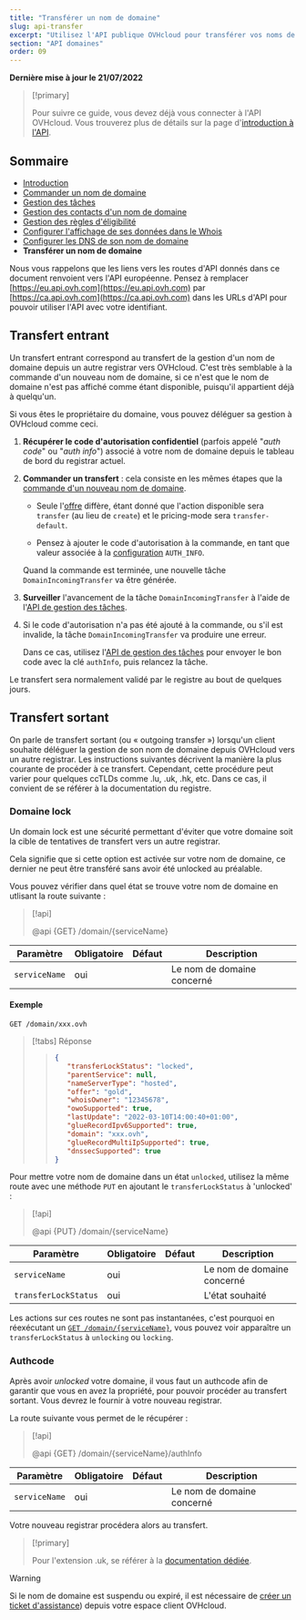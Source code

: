```yaml
---
title: "Transférer un nom de domaine"
slug: api-transfer
excerpt: "Utilisez l'API publique OVHcloud pour transférer vos noms de domaines"
section: "API domaines"
order: 09
---
```


**Dernière mise à jour le 21/07/2022**

<!-- Rappel à mettre au début de chaque page -->

> [!primary]
>
> Pour suivre ce guide, vous devez déjà vous connecter à l'API OVHcloud. Vous trouverez plus de détails sur la page d'[introduction à l'API](../api).

<!-- Begin TOC -->

## Sommaire

- [Introduction](../api)
- [Commander un nom de domaine](../api-order)
- [Gestion des tâches](../api-tasks)
- [Gestion des contacts d'un nom de domaine](../api-contact)
- [Gestion des règles d'éligibilité](../api-rules)
- [Configurer l'affichage de ses données dans le Whois](../api-whois)
- [Configurer les DNS de son nom de domaine](../api-dns)
- **Transférer un nom de domaine**
<!-- End TOC -->

<!-- Rappel à mettre au début de chaque page CA/US/AU/ASIA/SG (API CA) -->

Nous vous rappelons que les liens vers les routes d'API donnés dans ce document renvoient vers l'API européenne.
Pensez à remplacer [https://eu.api.ovh.com](https://eu.api.ovh.com) par [https://ca.api.ovh.com](https://ca.api.ovh.com) dans les URLs d'API pour pouvoir utiliser l'API avec votre identifiant.

## Transfert entrant

Un transfert entrant correspond au transfert de la gestion d'un nom de domaine depuis un autre registrar vers OVHcloud.
C'est très semblable à la commande d'un nouveau nom de domaine, si ce n'est que le nom de domaine n'est pas affiché comme étant disponible, puisqu'il appartient déjà à quelqu'un.

Si vous êtes le propriétaire du domaine, vous pouvez déléguer sa gestion à OVHcloud comme ceci.

1. **Récupérer le code d'autorisation confidentiel** (parfois appelé "_auth code_" ou "_auth info_") associé à votre nom de domaine depuis le tableau de bord du registrar actuel.

2. **Commander un transfert** : cela consiste en les mêmes étapes que la [commande d'un nouveau nom de domaine](../api-order).

    - Seule l'[offre](../api-order/#fetch-available-offers) diffère, étant donné que l'action disponible sera `transfer` (au lieu de `create`) et le pricing-mode sera `transfer-default`.

    - Pensez à ajouter le code d'autorisation à la commande, en tant que valeur associée à la [configuration](../api-order/#add-configuration) `AUTH_INFO`.

    Quand la commande est terminée, une nouvelle tâche `DomainIncomingTransfer` va être générée.

3. **Surveiller** l'avancement de la tâche `DomainIncomingTransfer` à l'aide de l'[API de gestion des tâches](../api-tasks/#view-pending-tasks).

4. Si le code d'autorisation n'a pas été ajouté à la commande, ou s'il est invalide, la tâche `DomainIncomingTransfer` va produire une erreur.

    Dans ce cas, utilisez l'[API de gestion des tâches](../api-tasks/#fix-and-relaunch-a-task-in-error) pour envoyer le bon code avec la clé `authInfo`, puis relancez la tâche.

Le transfert sera normalement validé par le registre au bout de quelques jours.

## Transfert sortant

On parle de transfert sortant (ou « outgoing transfer ») lorsqu'un client souhaite déléguer la gestion de son nom de domaine depuis OVHcloud vers un autre registrar. Les instructions suivantes décrivent la manière la plus courante de procéder à ce transfert. Cependant, cette procédure peut varier pour quelques ccTLDs comme .lu, .uk, .hk, etc.
Dans ce cas, il convient de se référer à la documentation du registre.

### Domaine lock

Un domain lock est une sécurité permettant d'éviter que votre domaine soit la cible de tentatives de transfert vers un autre registrar.

Cela signifie que si cette option est activée sur votre nom de domaine, ce dernier ne peut être transféré sans avoir été unlocked au préalable.

Vous pouvez vérifier dans quel état se trouve votre nom de domaine en utlisant la route suivante :

> [!api]
>
> @api {GET} /domain/{serviceName}

| Paramètre     | Obligatoire | Défaut | Description                |
| ------------- | ----------- | ------ | -------------------------- |
| `serviceName` | oui         |        | Le nom de domaine concerné |

#### Exemple

```text
GET /domain/xxx.ovh
```

<!-- prettier-ignore -->
> [!tabs]
> Réponse
>> ```json
>> {
>>    "transferLockStatus": "locked",
>>    "parentService": null,
>>    "nameServerType": "hosted",
>>    "offer": "gold",
>>    "whoisOwner": "12345678",
>>    "owoSupported": true,
>>    "lastUpdate": "2022-03-10T14:00:40+01:00",
>>    "glueRecordIpv6Supported": true,
>>    "domain": "xxx.ovh",
>>    "glueRecordMultiIpSupported": true,
>>    "dnssecSupported": true
>>}
>> ```

Pour mettre votre nom de domaine dans un état `unlocked`, utilisez la même route avec une méthode `PUT` en ajoutant le `transferLockStatus` à 'unlocked' :

> [!api]
>
> @api {PUT} /domain/{serviceName}

| Paramètre            | Obligatoire | Défaut | Description                |
| -------------------- | ----------- | ------ | -------------------------- |
| `serviceName`        | oui         |        | Le nom de domaine concerné |
| `transferLockStatus` | oui         |        | L'état souhaité            |

Les actions sur ces routes ne sont pas instantanées, c'est pourquoi en réexécutant un [`GET /domain/{serviceName}`](https://api.ovh.com/console/#/domain/%7BserviceName%7D~GET), vous pouvez voir apparaître un `transferLockStatus` à `unlocking` ou `locking`.

### Authcode

Après avoir *unlocked* votre domaine, il vous faut un authcode afin de garantir que vous en avez la propriété, pour pouvoir procéder au transfert sortant. Vous devrez le fournir à votre nouveau registrar.

La route suivante vous permet de le récupérer :

> [!api]
>
> @api {GET} /domain/{serviceName}/authInfo

| Paramètre     | Obligatoire | Défaut | Description                |
| ------------- | ----------- | ------ | -------------------------- |
| `serviceName` | oui         |        | Le nom de domaine concerné |

Votre nouveau registrar procédera alors au transfert.

> [!primary]
>
> Pour l'extension .uk, se référer à la [documentation dédiée](https://docs.ovh.com/fr/domains/transferer-domaine-couk/).

> [!warning]
>
> Si le nom de domaine est suspendu ou expiré, il est nécessaire de [créer un ticket d'assistance](https://ca.ovh.com/manager/dedicated/#/support/tickets/new)) depuis votre espace client OVHcloud.
